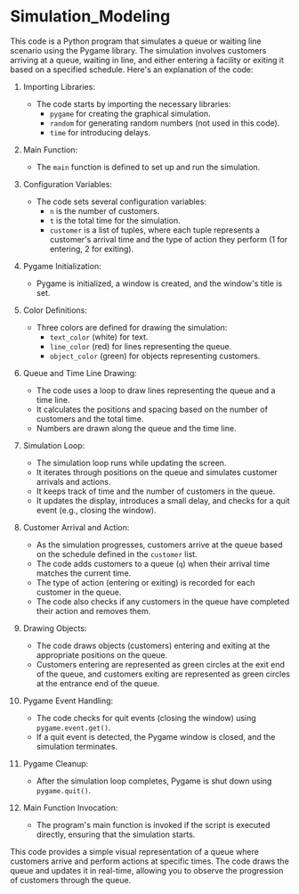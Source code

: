 # Simulation_Modeling

This code is a Python program that simulates a queue or waiting line scenario using the Pygame library. The simulation involves customers arriving at a queue, waiting in line, and either entering a facility or exiting it based on a specified schedule. Here's an explanation of the code:

1. Importing Libraries:
   - The code starts by importing the necessary libraries:
     - `pygame` for creating the graphical simulation.
     - `random` for generating random numbers (not used in this code).
     - `time` for introducing delays.

2. Main Function:
   - The `main` function is defined to set up and run the simulation.

3. Configuration Variables:
   - The code sets several configuration variables:
     - `n` is the number of customers.
     - `t` is the total time for the simulation.
     - `customer` is a list of tuples, where each tuple represents a customer's arrival time and the type of action they perform (1 for entering, 2 for exiting).
   
4. Pygame Initialization:
   - Pygame is initialized, a window is created, and the window's title is set.

5. Color Definitions:
   - Three colors are defined for drawing the simulation:
     - `text_color` (white) for text.
     - `line_color` (red) for lines representing the queue.
     - `object_color` (green) for objects representing customers.

6. Queue and Time Line Drawing:
   - The code uses a loop to draw lines representing the queue and a time line.
   - It calculates the positions and spacing based on the number of customers and the total time.
   - Numbers are drawn along the queue and the time line.
   
7. Simulation Loop:
   - The simulation loop runs while updating the screen.
   - It iterates through positions on the queue and simulates customer arrivals and actions.
   - It keeps track of time and the number of customers in the queue.
   - It updates the display, introduces a small delay, and checks for a quit event (e.g., closing the window).

8. Customer Arrival and Action:
   - As the simulation progresses, customers arrive at the queue based on the schedule defined in the `customer` list.
   - The code adds customers to a queue (`q`) when their arrival time matches the current time.
   - The type of action (entering or exiting) is recorded for each customer in the queue.
   - The code also checks if any customers in the queue have completed their action and removes them.

9. Drawing Objects:
   - The code draws objects (customers) entering and exiting at the appropriate positions on the queue.
   - Customers entering are represented as green circles at the exit end of the queue, and customers exiting are represented as green circles at the entrance end of the queue.

10. Pygame Event Handling:
    - The code checks for quit events (closing the window) using `pygame.event.get()`.
    - If a quit event is detected, the Pygame window is closed, and the simulation terminates.

11. Pygame Cleanup:
    - After the simulation loop completes, Pygame is shut down using `pygame.quit()`.

12. Main Function Invocation:
    - The program's main function is invoked if the script is executed directly, ensuring that the simulation starts.

This code provides a simple visual representation of a queue where customers arrive and perform actions at specific times. The code draws the queue and updates it in real-time, allowing you to observe the progression of customers through the queue.
